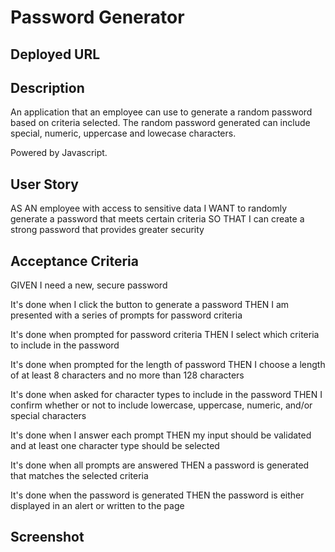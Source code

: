 # Password Generator

## Deployed URL

## Description
An application that an employee can use to generate a random password based on criteria selected. The random password generated can include special, numeric, uppercase and lowecase characters.

Powered by Javascript.

## User Story
AS AN employee with access to sensitive data
I WANT to randomly generate a password that meets certain criteria
SO THAT I can create a strong password that provides greater security

## Acceptance Criteria
GIVEN I need a new, secure password

It's done when I click the button to generate a password
THEN I am presented with a series of prompts for password criteria

It's done when prompted for password criteria
THEN I select which criteria to include in the password

It's done when prompted for the length of password
THEN I choose a length of at least 8 characters and no more than 128 characters

It's done when asked for character types to include in the password
THEN I confirm whether or not to include lowercase, uppercase, numeric, and/or special characters

It's done when I answer each prompt
THEN my input should be validated and at least one character type should be selected

It's done when all prompts are answered
THEN a password is generated that matches the selected criteria

It's done when the password is generated
THEN the password is either displayed in an alert or written to the page

## Screenshot

